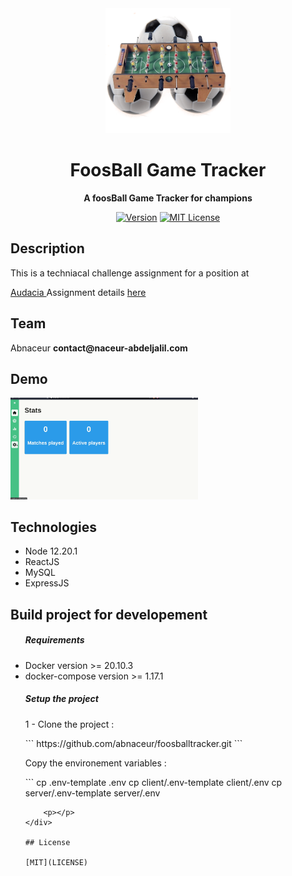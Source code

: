 <div align="center">
	<img src="./media/illustaration-1.png" alt="FoosBallTracker" width="200" height="200">
	<h1>FoosBall Game Tracker</h1>
	<p>
		<strong>A foosBall Game Tracker for champions </strong>
	</p>

[![Version](https://img.shields.io/badge/foosballTracker-beta--0.0-green)]() [![MIT License](https://img.shields.io/badge/License-MIT-green.svg?style=flat-square)](LICENSE)

</div>

<div>
	<h2>Description</h2>
	<p>This is a techniacal challenge assignment for a position at 
	</p>
	<p><a href="https://www.audacia.co/"> Audacia </a>
	Assignment details <a href="./documents/table-football-challenge.pdf">here</a>
	</p>
</div>

<div>
	<h2>Team</h2>
	<p>Abnaceur <b>contact@naceur-abdeljalil.com</b> </p>
</div>

<div>
	<h2>Demo</h2>
	<img src="./documents/demo-foosball.gif" width="300">
</div>

<div>
	<h2>Technologies</h2>
	<ul>
		<li>Node 12.20.1</li>
		<li>ReactJS</li>
		<li>MySQL</li>
		<li>ExpressJS</li>
	</lu>
</div>

<div>
	<h2>Build project for developement</h2>
	<ul>
		<h5>Requirements </h5>
		<li>Docker version >= 20.10.3</li>
		<li>docker-compose version >= 1.17.1</li>
	</lu>
	<h5>Setup the project</h5>
	<p>1 - Clone the project :</p>
```
https://github.com/abnaceur/foosballtracker.git
```
	<p>Copy the environement variables : </p>
```
cp .env-template .env
cp client/.env-template client/.env
cp server/.env-template server/.env

```
	<p></p>
</div>

## License

[MIT](LICENSE)
